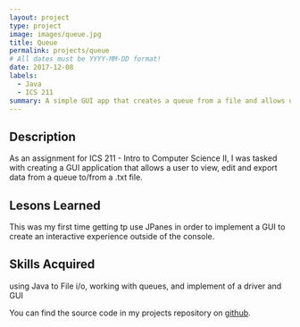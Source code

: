 ```yaml
---
layout: project
type: project
image: images/queue.jpg
title: Queue
permalink: projects/queue
# All dates must be YYYY-MM-DD format!
date: 2017-12-08
labels:
  - Java
  - ICS 211
summary: A simple GUI app that creates a queue from a file and allows users to interact with it.
---
```

## Description

As an assignment for ICS 211 - Intro to Computer Science II, I was tasked with creating a GUI application that allows a user to view, edit and export data from a queue to/from a .txt file. 

## Lesons Learned

This was my first time getting tp use JPanes in order to implement a GUI to create an interactive experience outside of the console.

## Skills Acquired

using Java to File i/o, working with queues, and implement of a driver and GUI

You can find the source code in my projects repository on [github](https://github.com/conradwolfe/icsprojects/blob/master/ics_211_20/WolfeConrad20.java).
